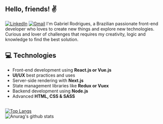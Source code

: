 ## Hello, friends! ✌
[![LinkedIn](https://img.shields.io/badge/Gabriel%20Rodrigues-blue?style=flat&logo=Linkedin&logoColor=white&link=https://www.linkedin.com/in/gabrieldev/)](https://www.linkedin.com/in/gabrieldev/)
[![Gmail](https://img.shields.io/badge/-gabriel.desenvolve@gmail.com-c14438?style=flat&logo=Gmail&logoColor=white&link=mailto:gabriel.desenvolve@gmail.com)](mailto:gabriel.desenvolve@gmail.com)
I'm Gabriel Rodrigues, a Brazilian passionate front-end developer who loves to create new things and explore new technologies. Curious and lover of challenges that requires my creativity, logic and knowledge to find the best solution.
## 💻 Technologies
- Front-end development using **React.js or Vue.js**
- **UI/UX** best practices and uses
- Server-side rendering with **Next.js**
- State management libraries like **Redux or Vuex**
- Backend development using **Node.js**
- Advanced **HTML, CSS & SASS**

\
[![Top Langs](https://github-readme-stats.vercel.app/api/top-langs/?username=gbrdev&layout=compact&hide=java)](https://github.com/gbrdev?tab=repositories)
\
![Anurag's github stats](https://github-readme-stats.vercel.app/api?username=gbrdev&show_icons=true&theme=dracula)
